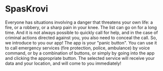 # SpasKrovi
Everyone has situations involving a danger that threatens your own life: a fire, or a robbery, or a sharp pain in your knee. The list can go on for a long time. And it is not always possible to quickly call for help, and in the case of criminal actions directed against you, you also need to conceal the call.
So, we introduce to you our app!
The app is your "panic button". You can use it to call emergency services (fire protection, police, ambulance) by voice command, or by a combination of buttons, or simply by going into the app and clicking the appropriate button. The selected service will receive your data and your location, and will come to you immediately!
